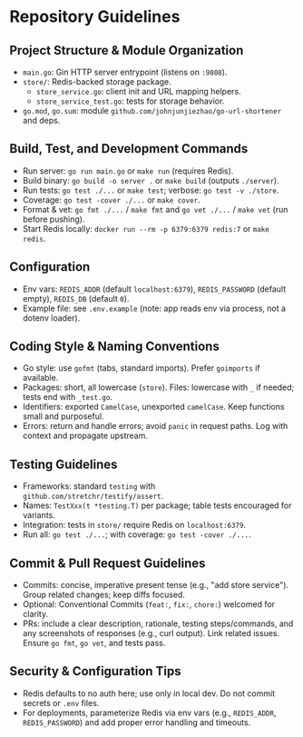 # Repository Guidelines

## Project Structure & Module Organization
- `main.go`: Gin HTTP server entrypoint (listens on `:9808`).
- `store/`: Redis-backed storage package.
  - `store_service.go`: client init and URL mapping helpers.
  - `store_service_test.go`: tests for storage behavior.
- `go.mod`, `go.sum`: module `github.com/johnjunjiezhao/go-url-shortener` and deps.

## Build, Test, and Development Commands
- Run server: `go run main.go` or `make run` (requires Redis).
- Build binary: `go build -o server .` or `make build` (outputs `./server`).
- Run tests: `go test ./...` or `make test`; verbose: `go test -v ./store`.
- Coverage: `go test -cover ./...` or `make cover`.
- Format & vet: `go fmt ./...` / `make fmt` and `go vet ./...` / `make vet` (run before pushing).
- Start Redis locally: `docker run --rm -p 6379:6379 redis:7` or `make redis`.

## Configuration
- Env vars: `REDIS_ADDR` (default `localhost:6379`), `REDIS_PASSWORD` (default empty), `REDIS_DB` (default `0`).
- Example file: see `.env.example` (note: app reads env via process, not a dotenv loader).

## Coding Style & Naming Conventions
- Go style: use `gofmt` (tabs, standard imports). Prefer `goimports` if available.
- Packages: short, all lowercase (`store`). Files: lowercase with `_` if needed; tests end with `_test.go`.
- Identifiers: exported `CamelCase`, unexported `camelCase`. Keep functions small and purposeful.
- Errors: return and handle errors; avoid `panic` in request paths. Log with context and propagate upstream.

## Testing Guidelines
- Frameworks: standard `testing` with `github.com/stretchr/testify/assert`.
- Names: `TestXxx(t *testing.T)` per package; table tests encouraged for variants.
- Integration: tests in `store/` require Redis on `localhost:6379`.
- Run all: `go test ./...`; with coverage: `go test -cover ./...`.

## Commit & Pull Request Guidelines
- Commits: concise, imperative present tense (e.g., "add store service"). Group related changes; keep diffs focused.
- Optional: Conventional Commits (`feat:`, `fix:`, `chore:`) welcomed for clarity.
- PRs: include a clear description, rationale, testing steps/commands, and any screenshots of responses (e.g., curl output). Link related issues. Ensure `go fmt`, `go vet`, and tests pass.

## Security & Configuration Tips
- Redis defaults to no auth here; use only in local dev. Do not commit secrets or `.env` files.
- For deployments, parameterize Redis via env vars (e.g., `REDIS_ADDR`, `REDIS_PASSWORD`) and add proper error handling and timeouts.
